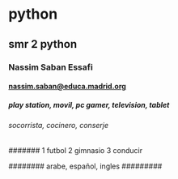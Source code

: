 # python
## smr 2 python
### Nassim Saban Essafi
#### nassim.saban@educa.madrid.org
##### play station, movil, pc gamer, television, tablet
###### socorrista, cocinero, conserje
####### 1 futbol 2 gimnasio 3 conducir

########  arabe, español, ingles
######### 
